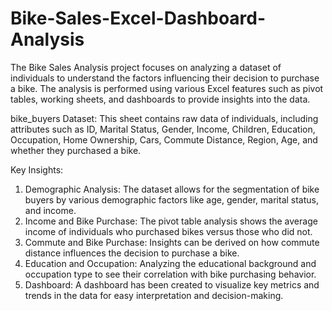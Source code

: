 # Bike-Sales-Excel-Dashboard-Analysis
The Bike Sales Analysis project focuses on analyzing a dataset of individuals to understand the factors influencing their decision to purchase a bike. The analysis is performed using various Excel features such as pivot tables, working sheets, and dashboards to provide insights into the data.

bike_buyers Dataset: This sheet contains raw data of individuals, including attributes such as ID, Marital Status, Gender, Income, Children, Education, Occupation, Home Ownership, Cars, Commute Distance, Region, Age, and whether they purchased a bike.

Key Insights:
1.	Demographic Analysis: The dataset allows for the segmentation of bike buyers by various demographic factors like age, gender, marital status, and income.
2.	Income and Bike Purchase: The pivot table analysis shows the average income of individuals who purchased bikes versus those who did not.
3.	Commute and Bike Purchase: Insights can be derived on how commute distance influences the decision to purchase a bike.
4.	Education and Occupation: Analyzing the educational background and occupation type to see their correlation with bike purchasing behavior.
5.	Dashboard: A dashboard has been created to visualize key metrics and trends in the data for easy interpretation and decision-making.

